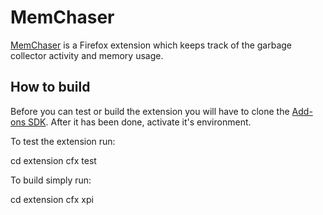 MemChaser
=========

[MemChaser](https://wiki.mozilla.org/QA/Automation_Services/Projects/Addons/MemChaser) is a Firefox extension which keeps track of the garbage collector activity and memory usage.

How to build
------------

Before you can test or build the extension you will have to clone the [Add-ons SDK](https://github.com/mozilla/addon-sdk). After it has been done, activate
it's environment.

To test the extension run:

  cd extension
  cfx test

To build simply run:

  cd extension
  cfx xpi
